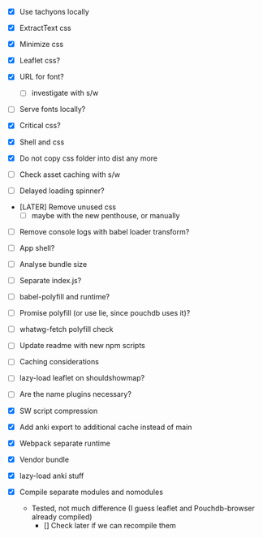 - [X] Use tachyons locally
- [X] ExtractText css
- [X] Minimize css
- [X] Leaflet css?
- [X] URL for font?
  - [ ] investigate with s/w
- [ ] Serve fonts locally?

- [X] Critical css?
- [X] Shell and css

- [X] Do not copy css folder into dist any more
- [ ] Check asset caching with s/w
- [ ] Delayed loading spinner?

- [LATER] Remove unused css
  - [ ] maybe with the new penthouse, or manually

- [ ] Remove console logs with babel loader transform?

- [ ] App shell?
- [ ] Analyse bundle size
- [ ] Separate index.js?
- [ ] babel-polyfill and runtime?
- [ ] Promise polyfill (or use lie, since pouchdb uses it)?
- [ ] whatwg-fetch polyfill check
- [ ] Update readme with new npm scripts
- [ ] Caching considerations
- [ ] lazy-load leaflet on shouldshowmap?
- [ ] Are the name plugins necessary?

- [X] SW script compression
- [X] Add anki export to additional cache instead of main
- [X] Webpack separate runtime
- [X] Vendor bundle
- [X] lazy-load anki stuff
- [X] Compile separate modules and nomodules
  - Tested, not much difference (I guess leaflet and Pouchdb-browser already compiled)
    - [] Check later if we can recompile them
